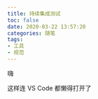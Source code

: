 ```yaml
---
title: 持续集成测试
toc: false
date: 2020-03-22 13:57:20
categories: 随笔
tags:
- 工具
- 规范
---
```

嗨
<!-- more -->

这样连 VS Code 都懒得打开了